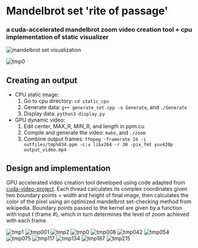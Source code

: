 # Mandelbrot set 'rite of passage'
### a cuda-accelerated mandelbrot zoom video creation tool + cpu implementation of static visualizer

![mandelbrot set visualization](https://user-images.githubusercontent.com/78174712/174942522-cf79d6e3-fbee-4b69-b639-f72406418298.png)

![tmp0](https://user-images.githubusercontent.com/78174712/179056536-173e4d70-f0cf-467a-b35e-d32d437d6a72.png)
## Creating an output
 - CPU static image:
	1. Go to cpu directory: `cd static_cpu`
	2. Generate data: `g++ generate_set.cpp -o Generate`, and `./Generate`
	3. Display data: `python3 display.py`
 - GPU dynamic video:
	1. Edit center, MAX_R, MIN_R, and length in ppm.cu
	2. Compile and generate the video: `make`, and `./zoom`
	3. Combine output frames: `ffmpeg -framerate 24 -i outfiles/tmp%03d.ppm -c:v libx264 -r 30 -pix_fmt yuv420p output_video.mp4`

## Design and implementation
GPU accelerated video creation tool developed using code adapted from [cuda-video-project](https://github.com/bojdell/cuda-video-project).
Each thread calculates its complex coordinates given two boundary points + width and height of final image, then calculates the color of the pixel using an optimized mandelbrot set-checking method from wikipedia.
Boundary points passed to the kernel are given by a function with input t (frame #), which in turn determines the level of zoom achieved with each frame.

![tmp1](https://user-images.githubusercontent.com/78174712/179056545-8d8a023a-c172-4ecf-9980-2af609cf752f.png)
![tmp001](https://user-images.githubusercontent.com/78174712/179056551-07c5b955-7182-4e67-a3e9-76892f99a741.png)
![tmp2](https://user-images.githubusercontent.com/78174712/179056639-450f8b9e-c670-40aa-87fe-4f5d6ee70038.png)
![tmp0](https://user-images.githubusercontent.com/78174712/179056666-19341568-47a2-4626-8679-284a32e7cf39.png)
![tmp008](https://user-images.githubusercontent.com/78174712/179056701-587c9a90-a8dd-4e29-8ae7-d3a7fcb0969c.png)
![tmp042](https://user-images.githubusercontent.com/78174712/179056705-c4cdd353-9e58-4347-9d56-67eb49eef533.png)
![tmp054](https://user-images.githubusercontent.com/78174712/179056713-1ad713f2-73c8-4195-b6cc-0d837dd0bd4b.png)
![tmp075](https://user-images.githubusercontent.com/78174712/179056718-45233f9e-b8ee-408e-89eb-5c6fc7bff9b7.png)
![tmp117](https://user-images.githubusercontent.com/78174712/179056729-5441457f-a1b3-4e30-8b22-085ac83a625a.png)
![tmp134](https://user-images.githubusercontent.com/78174712/179056761-20cfc279-ec18-459a-a54d-37d16ae8fafc.png)
![tmp187](https://user-images.githubusercontent.com/78174712/179056768-1a28439e-7b25-4ea4-96d9-d209dec07363.png)
![tmp215](https://user-images.githubusercontent.com/78174712/179056774-1042b35c-7927-491c-9dfa-e735e552156f.png)
